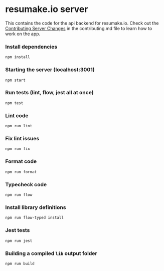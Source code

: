 # resumake.io server
This contains the code for the api backend for resumake.io. Check out the [Contributing Server Changes](../../contributing.md#contributing-server-changes) in the contributing.md file to learn how to work on the app.

### Install dependencies
```
npm install
```

### Starting the server (localhost:3001)
```
npm start
```

### Run tests (lint, flow, jest all at once)
```
npm test
```

### Lint code
```
npm run lint
```

### Fix lint issues
```
npm run fix
```

### Format code
```
npm run format
```

### Typecheck code
```
npm run flow
```

### Install library definitions
```
npm run flow-typed install
```

### Jest tests
```
npm run jest
```

### Building a compiled `lib` output folder
```
npm run build
```
